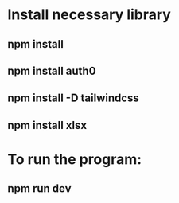 # Install necessary library
## npm install
## npm install auth0
## npm install -D tailwindcss
## npm install xlsx

# To run the program: 
## npm run dev
